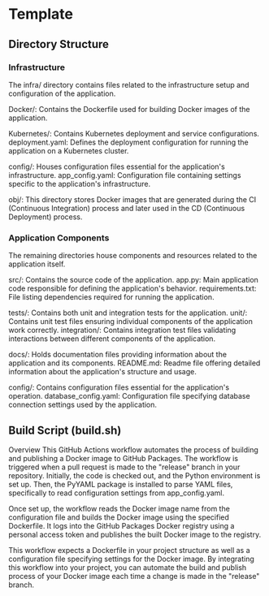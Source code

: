 # Template

## Directory Structure 

### Infrastructure
The infra/ directory contains files related to the infrastructure setup and configuration of the application.

Docker/: Contains the Dockerfile used for building Docker images of the application.

Kubernetes/: Contains Kubernetes deployment and service configurations.
deployment.yaml: Defines the deployment configuration for running the application on a Kubernetes cluster.

config/: Houses configuration files essential for the application's infrastructure. app_config.yaml: Configuration file containing settings specific to the application's infrastructure.

obj/: This directory stores Docker images that are generated during the CI (Continuous Integration) process and later used in the CD (Continuous Deployment) process.

### Application Components
The remaining directories house components and resources related to the application itself.

src/: Contains the source code of the application. app.py: Main application code responsible for defining the application's behavior. requirements.txt: File listing dependencies required for running the application.

tests/: Contains both unit and integration tests for the application. unit/: Contains unit test files ensuring individual components of the application work correctly. integration/: Contains integration test files validating interactions between different components of the application.

docs/: Holds documentation files providing information about the application and its components.
README.md: Readme file offering detailed information about the application's structure and usage.

config/: Contains configuration files essential for the application's operation. database_config.yaml: Configuration file specifying database connection settings used by the application.

## Build Script (build.sh)
Overview
This GitHub Actions workflow automates the process of building and publishing a Docker image to GitHub Packages. The workflow is triggered when a pull request is made to the "release" branch in your repository. Initially, the code is checked out, and the Python environment is set up. Then, the PyYAML package is installed to parse YAML files, specifically to read configuration settings from app_config.yaml.

Once set up, the workflow reads the Docker image name from the configuration file and builds the Docker image using the specified Dockerfile. It logs into the GitHub Packages Docker registry using a personal access token and publishes the built Docker image to the registry.

This workflow expects a Dockerfile in your project structure as well as a configuration file specifying settings for the Docker image. By integrating this workflow into your project, you can automate the build and publish process of your Docker image each time a change is made in the "release" branch.
